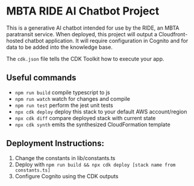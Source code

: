 # MBTA RIDE AI Chatbot Project

This is a generative AI chatbot intended for use by the RIDE, an MBTA paratransit service.
When deployed, this project will output a Cloudfront-hosted chatbot application. It will require configuration in Cognito and for data to be added into the knowledge base. 

The `cdk.json` file tells the CDK Toolkit how to execute your app.

## Useful commands

* `npm run build`   compile typescript to js
* `npm run watch`   watch for changes and compile
* `npm run test`    perform the jest unit tests
* `npx cdk deploy`  deploy this stack to your default AWS account/region
* `npx cdk diff`    compare deployed stack with current state
* `npx cdk synth`   emits the synthesized CloudFormation template

## Deployment Instructions:

1. Change the constants in lib/constants.ts
2. Deploy with `npm run build && npx cdk deploy [stack name from constants.ts]`
3. Configure Cognito using the CDK outputs

